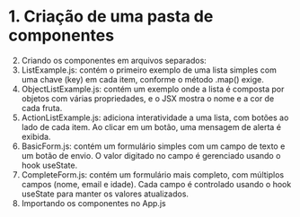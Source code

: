 # 1. Criação de uma pasta de componentes
2. Criando os componentes em arquivos separados:
3. ListExample.js: contém o primeiro exemplo de uma lista simples com uma chave (key) em cada item, conforme o método .map() exige.
4. ObjectListExample.js: contém um exemplo onde a lista é composta por objetos com várias propriedades, e o JSX mostra o nome e a cor de cada fruta.
5. ActionListExample.js: adiciona interatividade a uma lista, com botões ao lado de cada item. Ao clicar em um botão, uma mensagem de alerta é exibida.
6. BasicForm.js: contém um formulário simples com um campo de texto e um botão de envio. O valor digitado no campo é gerenciado usando o hook useState.
7. CompleteForm.js: contém um formulário mais completo, com múltiplos campos (nome, email e idade). Cada campo é controlado usando o hook useState para manter os valores atualizados.
8. Importando os componentes no App.js
